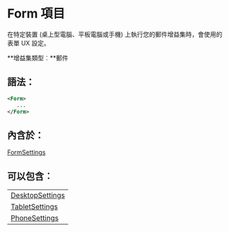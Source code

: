 
# Form 項目
在特定裝置 (桌上型電腦、平板電腦或手機) 上執行您的郵件增益集時，會使用的表單 UX 設定。

 **增益集類型︰**郵件


## 語法：


```XML
<Form>
   ...
</Form>
```


## 內含於：

[FormSettings](../../reference/manifest/formsettings.md)


## 可以包含︰


||
|:-----|
|[DesktopSettings](../../reference/manifest/desktopsettings.md)|
|[TabletSettings](../../reference/manifest/tabletsettings.md)|
|[PhoneSettings](../../reference/manifest/phonesettings.md)|
